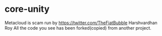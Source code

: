 # core-unity
Metacloud is scam run by https://twitter.com/TheFiatBubble Harshvardhan Roy
All the code you see has been forked(copied) from another project. 
